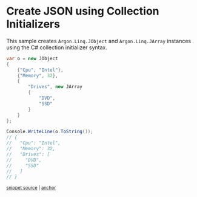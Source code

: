 # Create JSON using Collection Initializers

This sample creates `Argon.Linq.JObject` and `Argon.Linq.JArray` instances using the C# collection initializer syntax.

<!-- snippet: CreateJsonCollectionInitializer -->
<a id='snippet-createjsoncollectioninitializer'></a>
```cs
var o = new JObject
{
    {"Cpu", "Intel"},
    {"Memory", 32},
    {
        "Drives", new JArray
        {
            "DVD",
            "SSD"
        }
    }
};

Console.WriteLine(o.ToString());
// {
//   "Cpu": "Intel",
//   "Memory": 32,
//   "Drives": [
//     "DVD",
//     "SSD"
//   ]
// }
```
<sup><a href='/src/Tests/Documentation/Samples/Linq/CreateJsonCollectionInitializer.cs#L12-L37' title='Snippet source file'>snippet source</a> | <a href='#snippet-createjsoncollectioninitializer' title='Start of snippet'>anchor</a></sup>
<!-- endSnippet -->
